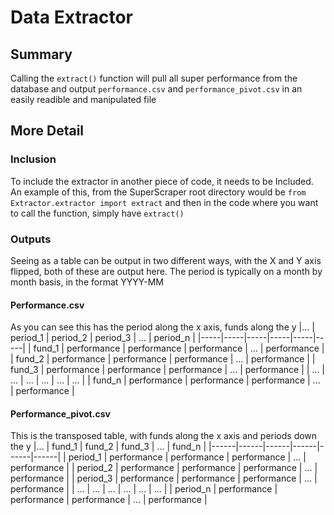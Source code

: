 # Data Extractor
## Summary
Calling the `extract()` function will pull all super performance from the database and output `performance.csv` and `performance_pivot.csv` in an easily readible and manipulated file

## More Detail
### Inclusion
To include the extractor in another piece of code, it needs to be Included. An example of this, from the SuperScraper root directory would be `from Extractor.extractor import extract` and then in the code where you want to call the function, simply have `extract()`

### Outputs
Seeing as a table can be output in two different ways, with the X and Y axis flipped, both of these are output here. The period is typically on a month by month basis, in the format YYYY-MM
#### **Performance.csv**
As you can see this has the period along the x axis, funds along the y
|...  | period_1 | period_2 | period_3 | ... | period_n |
|-----|-----|-----|-----|-----|-----|
| fund_1 | performance | performance | performance | ... | performance |
| fund_2 | performance | performance | performance | ... | performance |
| fund_3 | performance | performance | performance | ... | performance |
| ... | ... | ... | ... | ... | ... |
| fund_n | performance | performance | performance | ... | performance |

#### **Performance_pivot.csv**
This is the transposed table, with funds along the x axis and periods down the y
|...  | fund_1 | fund_2 | fund_3 | ... | fund_n |
|------|------|------|------|------|------|
| period_1 | performance | performance | performance | ... | performance |
| period_2 | performance | performance | performance | ... | performance |
| period_3 | performance | performance | performance | ... | performance |
| ... | ... | ... | ... | ... | ... |
| period_n | performance | performance | performance | ... | performance |



